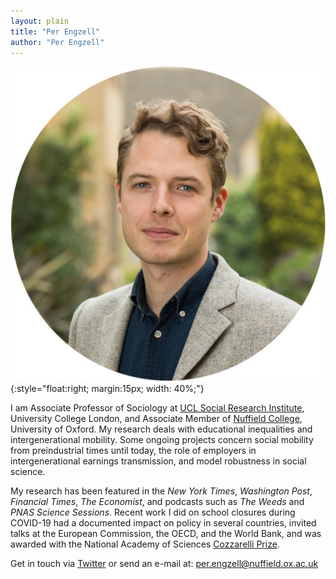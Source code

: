 ```yaml
---
layout: plain
title: "Per Engzell"
author: "Per Engzell"
---
```


![Per Engzell](portrait.jpg){:style="float:right; margin:15px; width: 40%;"}

I am Associate Professor of Sociology at [UCL Social Research Institute](https://www.ucl.ac.uk/ioe/departments-and-centres/departments/ucl-social-research-institute), University College London, and Associate Member of [Nuffield College](https://www.nuffield.ox.ac.uk), University of Oxford. My research deals with educational inequalities and intergenerational mobility. Some ongoing projects concern social mobility from preindustrial times until today, the role of employers in intergenerational earnings transmission, and model robustness in social science.
 
My research has been featured in the *New York Times*, *Washington Post*, *Financial Times*, *The Economist*, and podcasts such as *The Weeds* and *PNAS Science Sessions*. Recent work I did on school closures during COVID-19 had a documented impact on policy in several countries, invited talks at the European Commission, the OECD, and the World Bank, and was awarded with the National Academy of Sciences [Cozzarelli Prize](https://www.youtube.com/watch?v=Yhuv1yJrdC4).

Get in touch via [Twitter](https://twitter.com/pengzell) or send an e-mail at: [per.engzell@nuffield.ox.ac.uk](mailto:per.engzell@nuffield.ox.ac.uk)
